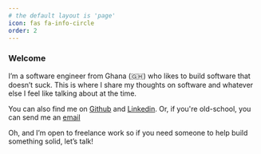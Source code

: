 ```yaml
---
# the default layout is 'page'
icon: fas fa-info-circle
order: 2
---
```


### Welcome

I’m a software engineer from Ghana (🇬🇭) who likes to build software that doesn’t suck.
This is where I share my thoughts on software and whatever else I feel like talking about at the time. 

You can also find me on [Github](https://www.github.com/thesarfo) and [Linkedin](https://www.linkedin.com/in/ernest-sarfo). Or, if you're old-school, you can send me an [email](mailto:workswsarfo@gmail.com)

Oh, and I’m open to freelance work so if you need someone to help build something solid, let’s talk!
<!-- > Add Markdown syntax content to file `_tabs/about.md`{: .filepath } and it will show up on this page.
{: .prompt-tip } -->

